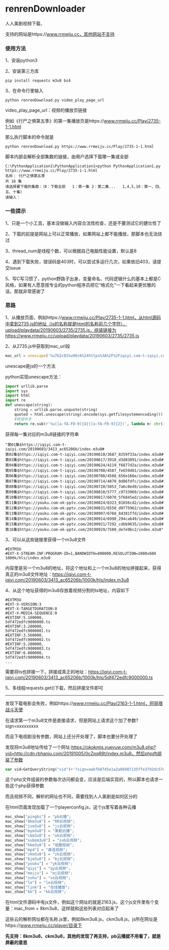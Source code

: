 # renrenDownloader
人人美剧视频下载、

支持的网站是https://www.rrmeiju.cc，其他网站不支持

### 使用方法

1、安装python3

2、安装第三方库

```
pip install requests m3u8 bs4
```

3、在命令行里输入

```
python renrenDownload.py video_play_page_url
```

video_play_page_url：视频的播放页链接

例如《行尸之惧第五季》的第一集播放页是https://www.rrmeiju.cc/Play/2735-1-1.html

那么执行脚本的命令就是

```
python renrenDownload.py https://www.rrmeiju.cc/Play/2735-1-1.html
```

脚本内部会解析全部集数的链接，由用户选择下载哪一集或全部

```
C:\PythonApplication1\PythonApplication1>python PythonApplication1.py https://www.rrmeiju.cc/Play/2735-1-1.html
名称： 行尸之惧第五季
共 16 集
请选择要下载的集数：（0：下载全部   1：第一集 2：第二集...   1,4,5,10：第一、四、五、十集）
请输入：
```



### 一些提示

1、只是一个小工具，基本没做输入内容合法性检查，还是不要测试它的健壮性了

2、下载的前提是网站上可以正常播放，如果网站上都不能播放，那脚本也无法绕过

3、thread_num是线程个数，可以根据自己电脑性能设置，默认是8

4、遇到下载失败，错误码是403时，可以尝试多运行几次，如果依旧403，请提交issue

5、写C写习惯了，python野路子出身，变量命名、代码逻辑什么的基本上都是C风格，如果有人愿意按专业的python程序员把它“格式化”一下看起来更优雅的话，那就非常感谢了



### 思路

1、从播放页面，例如https://www.rrmeiju.cc/Play/2735-1-1.html，从html源码中拿到2735.js的地址（js的名称就是html的名称前几个字符），upload/playdata/20190603/2735/2735.js，组装链接为https://www.rrmeiju.cc/upload/playdata/20190603/2735/2735.js

2、从2735.js中获取到mac_url段

```javascript
mac_url = unescape('%u7b2c01%u96c6%24https%3A%2F%2Fiqiyi.com-t-iqiyi.com%2F20190603%2F3413_ac65206b%2Findex.m3u8%23%u7b2c02%u96c6%24https%3A%2F%2Fiqiyi.com-t-iqiyi.com%2F20190610%2F3687_0259f33a%2Findex.m3u8%23%u7b2c03%u96c6%24https%3A%2F%2Fiqiyi.com-t-iqiyi.com%2F20190617%2F3918_d3d03891%2Findex.m3u8%23%u7b2c04%u96c6%24https%3A%2F%2Fiqiyi.com-t-iqiyi.com%2F20190624%2F4119_f6877d2a%2Findex.m3u8%23%u7b2c05%u96c6%24https%3A%2F%2Fiqiyi.com-t-iqiyi.com%2F20190708%2F4587_fe659d01%2Findex.m3u8%23%u7b2c06%u96c6%24https%3A%2F%2Fiqiyi.com-t-iqiyi.com%2F20190708%2F4588_656e166e%2Findex.m3u8%23%u7b2c07%u96c6%24https%3A%2F%2Fiqiyi.com-t-iqiyi.com%2F20190714%2F4870_0d86fdfc%2Findex.m3u8%23%u7b2c08%u96c6%24https%3A%2F%2Fiqiyi.com-t-iqiyi.com%2F20190720%2F5053_7a6c8ed9%2Findex.m3u8%23%u7b2c09%u96c6%24https%3A%2F%2Fiqiyi.com-t-iqiyi.com%2F20190810%2F5777_c9733969%2Findex.m3u8%23%u7b2c10%u96c6%24https%3A%2F%2Fiqiyi.com-t-iqiyi.com%2F20190817%2F6078_5f6845ed%2Findex.m3u8%23%u7b2c11%u96c6%24https%3A%2F%2Fyouku.com-ok-pptv.com%2F20190824%2F6323_01656cd2%2Findex.m3u8%23%u7b2c12%u96c6%24https%3A%2F%2Fyouku.com-ok-pptv.com%2F20190831%2F6558_d9775962%2Findex.m3u8%23%u7b2c13%u96c6%24https%3A%2F%2Fyouku.com-ok-pptv.com%2F20190907%2F6768_84381ffd%2Findex.m3u8%23%u7b2c14%u96c6%24https%3A%2F%2Fyouku.com-ok-pptv.com%2F20190914%2F6998_294ca649%2Findex.m3u8%23%u7b2c15%u96c6%24https%3A%2F%2Fyouku.com-ok-pptv.com%2F20190921%2F7292_cdbb9635%2Findex.m3u8%23%u7b2c16%u96c6%24https%3A%2F%2Fyouku.com-ok-pptv.com%2F20190929%2F7580_de7e9bc2%2Findex.m3u8');
```

unescape是js的一个方法

python实现unescape方法：

```python
import urllib.parse
import sys
import html
import re
def unescape(string):
    string = urllib.parse.unquote(string)
    quoted = html.unescape(string).encode(sys.getfilesystemencoding()).decode('utf-8')
    #转成中文
    return re.sub(r'%u([a-fA-F0-9]{4}|[a-fA-F0-9]{2})', lambda m: chr(int(m.group(1), 16)), quoted)
```

获得每一集对应的m3u8链接的字符串

```
"第01集$https://iqiyi.com-t-iqiyi.com/20190603/3413_ac65206b/index.m3u8#
第02集$https://iqiyi.com-t-iqiyi.com/20190610/3687_0259f33a/index.m3u8#
第03集$https://iqiyi.com-t-iqiyi.com/20190617/3918_d3d03891/index.m3u8#
第04集$https://iqiyi.com-t-iqiyi.com/20190624/4119_f6877d2a/index.m3u8#
第05集$https://iqiyi.com-t-iqiyi.com/20190708/4587_fe659d01/index.m3u8#
第06集$https://iqiyi.com-t-iqiyi.com/20190708/4588_656e166e/index.m3u8#
第07集$https://iqiyi.com-t-iqiyi.com/20190714/4870_0d86fdfc/index.m3u8#
第08集$https://iqiyi.com-t-iqiyi.com/20190720/5053_7a6c8ed9/index.m3u8#
第09集$https://iqiyi.com-t-iqiyi.com/20190810/5777_c9733969/index.m3u8#
第10集$https://iqiyi.com-t-iqiyi.com/20190817/6078_5f6845ed/index.m3u8#
第11集$https://youku.com-ok-pptv.com/20190824/6323_01656cd2/index.m3u8#
第12集$https://youku.com-ok-pptv.com/20190831/6558_d9775962/index.m3u8#
第13集$https://youku.com-ok-pptv.com/20190907/6768_84381ffd/index.m3u8#
第14集$https://youku.com-ok-pptv.com/20190914/6998_294ca649/index.m3u8#
第15集$https://youku.com-ok-pptv.com/20190921/7292_cdbb9635/index.m3u8#
第16集$https://youku.com-ok-pptv.com/20190929/7580_de7e9bc2/index.m3u8"
```

3、可以从这些链接里获得一个m3u8文件

```
#EXTM3U
#EXT-X-STREAM-INF:PROGRAM-ID=1,BANDWIDTH=800000,RESOLUTION=1080x608
1000k/hls/index.m3u8
```

内容里是另一个m3u8的地址，将这个地址和上一个m3u8的地址拼接起来，获得真正的m3u8文件地址：https://iqiyi.com-t-iqiyi.com/20190603/3413_ac65206b/1000k/hls/index.m3u8

4、从这个地址获得的m3u8存放着视频分割的ts地址，内容如下

```
#EXTM3U
#EXT-X-VERSION:3
#EXT-X-TARGETDURATION:8
#EXT-X-MEDIA-SEQUENCE:0
#EXTINF:5.160000,
5df472edfc9000000.ts
#EXTINF:3.280000,
5df472edfc9000001.ts
#EXTINF:3.560000,
5df472edfc9000002.ts
#EXTINF:5.280000,
5df472edfc9000003.ts
#EXTINF:6.000000,
5df472edfc9000004.ts
...
```

需要将ts也拼接一下，拼接成真正的地址：https://iqiyi.com-t-iqiyi.com/20190603/3413_ac65206b/1000k/hls/5df472edfc9000000.ts

5、多线程requests.get()下载，然后拼接文件即可



---



发现下载电影会失败，例如https://www.rrmeiju.cc/Play/2163-1-1.html，阿丽塔战斗天使

在请求第一个m3u8文件是直接请求，但是网站上请求这个加了参数?sign=xxxxxxxxx

而且下电视剧没有参数，网站上还分开处理了，脚本也要分开处理了

发现将m3u8地址传给了一个网址:https://okokmis.yueyuw.com/m3u8.php?vid=http://cdn.rbhanju.com/20191005/0cZpq89t/index.m3u8，然后php内组装了参数

```php
var vid=GetQueryString("vid")+'?sign=aabfb8745a1a2a66987135ffe3792dc57dc7879ddc0a12c63655bf4c38424120c703de287a85185af4d32ac44639c9ba';
```

这个php文件组装的参数每次访问都会变，应该是后端实现的，所以脚本也请求一些这个php获得参数

而且视频不同，解析的网址也不同，需要找到人人美剧是如何区分的

在html页面发现加载了一个playerconfig.js，这个js里写着各种云播

```javascript
mac_show["pingbi"] = "pb云播";
mac_show["8km3u8"] = "RR云视频";
mac_show["jsm3u8"] = "js云视频";
mac_show["mym3u8"] = "美剧云播";
mac_show["ckm3u8"] = "ok云视频";
mac_show["subom3u8"] = "sub云视频";
mac_show["hkm3u8"] = "哈酷视频";
mac_show["mp4"] = "直连视频";
mac_show["zkm3u8"] = "zk云视频";
mac_show["bjm3u8"] = "bj云视频";
mac_show["youku"] = "yk云视频";
mac_show["qiyi"] = "qy云视频";
mac_show["meiju"] = "mj云视频";
mac_show["sohu"] = "so云视频";
mac_show["le"] = "le云视频";
mac_show["link"] = "在线播放";
mac_show["kb"] = "kb云视频";
```

在html文件源码中有js文件，例如这个网址的就是2163.js，这个js文件里有个变量：mac_from = 8km3u8，这样就和这些列表对应起来了

这些云的解析网址都在名称.js里，例如8km3u8.js，ckm3u8.js，js所在网址是https://www.rrmeiju.cc/player/目录下

**先支持：8km3u8、ckm3u8，其他的发现了再支持，pb云播就不用看了，就是屏蔽的意思**